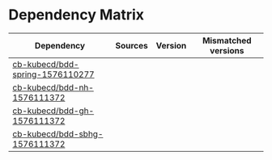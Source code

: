 # Dependency Matrix

Dependency | Sources | Version | Mismatched versions
---------- | ------- | ------- | -------------------
[cb-kubecd/bdd-spring-1576110277](https://github.com/cb-kubecd/bdd-spring-1576110277.git) |  | []() | 
[cb-kubecd/bdd-nh-1576111372](https://github.com/cb-kubecd/bdd-nh-1576111372.git) |  | []() | 
[cb-kubecd/bdd-gh-1576111372](https://github.com/cb-kubecd/bdd-gh-1576111372.git) |  | []() | 
[cb-kubecd/bdd-sbhg-1576111372](https://github.com/cb-kubecd/bdd-sbhg-1576111372.git) |  | []() | 
